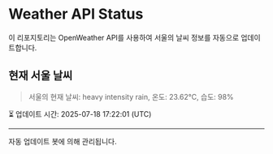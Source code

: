 
# Weather API Status

이 리포지토리는 OpenWeather API를 사용하여 서울의 날씨 정보를 자동으로 업데이트합니다.

## 현재 서울 날씨
> 서울의 현재 날씨: heavy intensity rain, 온도: 23.62°C, 습도: 98%

⏳ 업데이트 시간: 2025-07-18 17:22:01 (UTC)

---
자동 업데이트 봇에 의해 관리됩니다.
